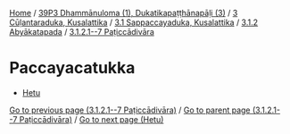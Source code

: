 
[Home](/) / [39P3 Dhammānuloma (1), Dukatikapaṭṭhānapāḷi (3)](../../../...md) / [3 Cūḷantaraduka, Kusalattika](../../...md) / [3.1 Sappaccayaduka, Kusalattika](../...md) / [3.1.2 Abyākatapada](...md) / [3.1.2.1--7 Paṭiccādivāra](../39P3/3/3.1/3.1.2/3.1.2.1--7.md)

# Paccayacatukka

* [Hetu](Paccayacatukka/Hetu.md)

[Go to previous page (3.1.2.1--7 Paṭiccādivāra)](../39P3/3/3.1/3.1.2/3.1.2.1--7.md) / [Go to parent page (3.1.2.1--7 Paṭiccādivāra)](../39P3/3/3.1/3.1.2/3.1.2.1--7.md) / [Go to next page (Hetu)](Paccayacatukka/Hetu.md)



